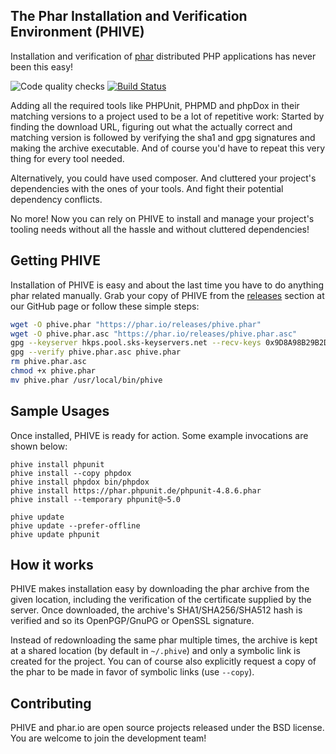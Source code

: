 ## The Phar Installation and Verification Environment (PHIVE)

Installation and verification of [phar](http://php.net/phar) distributed PHP applications has never been this easy!

![Code quality checks](https://github.com/phar-io/phive/workflows/Code%20quality%20checks/badge.svg)
[![Build Status](https://travis-ci.org/phar-io/phive.svg?branch=master)](https://travis-ci.org/phar-io/phive)

Adding all the required tools like PHPUnit, PHPMD and phpDox in their matching versions to a project used to be a lot of
repetitive work: Started by finding the download URL, figuring out what the actually correct and matching version is
followed by verifying the sha1 and gpg signatures and making the archive executable. And of course you'd have to repeat
this very thing for every tool needed.

Alternatively, you could have used composer. And cluttered your project's dependencies with the ones of your
tools. And fight their potential dependency conflicts.

No more! Now you can rely on PHIVE to install and manage your project's tooling needs without all the hassle and without
cluttered dependencies!

## Getting PHIVE

Installation of PHIVE is easy and about the last time you have to do anything phar related manually.
Grab your copy of PHIVE from the [releases](https://github.com/phar-io/phive/releases) section at our GitHub page or
follow these simple steps:

```bash
wget -O phive.phar "https://phar.io/releases/phive.phar"
wget -O phive.phar.asc "https://phar.io/releases/phive.phar.asc"
gpg --keyserver hkps.pool.sks-keyservers.net --recv-keys 0x9D8A98B29B2D5D79
gpg --verify phive.phar.asc phive.phar
rm phive.phar.asc
chmod +x phive.phar
mv phive.phar /usr/local/bin/phive
```

## Sample Usages

Once installed, PHIVE is ready for action. Some example invocations are shown below:

    phive install phpunit
    phive install --copy phpdox
    phive install phpdox bin/phpdox
    phive install https://phar.phpunit.de/phpunit-4.8.6.phar
    phive install --temporary phpunit@~5.0

    phive update
    phive update --prefer-offline
    phive update phpunit

## How it works

PHIVE makes installation easy by downloading the phar archive from the given location, including the verification of
the certificate supplied by the server. Once downloaded, the archive's SHA1/SHA256/SHA512 hash is verified and so its
OpenPGP/GnuPG or OpenSSL signature.

Instead of redownloading the same phar multiple times, the archive is kept at a shared location (by default in `~/.phive`)
and only a symbolic link is created for the project. You can of course also explicitly request a copy of the phar to
be made in favor of symbolic links (use `--copy`).

## Contributing

PHIVE and phar.io are open source projects released under the BSD license. You are welcome to join the development
team!

